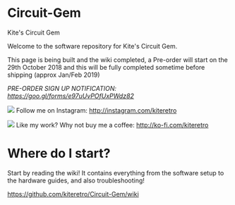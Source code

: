 # Circuit-Gem
Kite's Circuit Gem

Welcome to the software repository for Kite's Circuit Gem.

This page is being built and the wiki completed, a Pre-order will start on the 29th October 2018 and this will be fully completed sometime before shipping (approx Jan/Feb 2019)

_PRE-ORDER SIGN UP NOTIFICATION: https://goo.gl/forms/e97uUvPOfUxPWdz82_

![](https://i.imgur.com/ibdWkuw.png) Follow me on Instagram: http://instagram.com/kiteretro

![](https://i.imgur.com/s4VyfJG.png) Like my work? Why not buy me a coffee: http://ko-fi.com/kiteretro

# Where do I start?
Start by reading the wiki! It contains everything from the software setup to the hardware guides, and also troubleshooting!

https://github.com/kiteretro/Circuit-Gem/wiki

